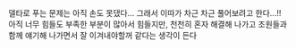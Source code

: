 델타로 푸는 문제는 아직 손도 못댔다... 그래서 이따가 차근 차근 풀어보려고 한다...!!
아직 너무 힘들도 부족한 부분이 많아서 힘들지만, 천천히 혼자 해결해 나가고 조원들과 
함께 얘기해 나가면서 잘 이겨내야할꺼 같다는 생각이 든다
